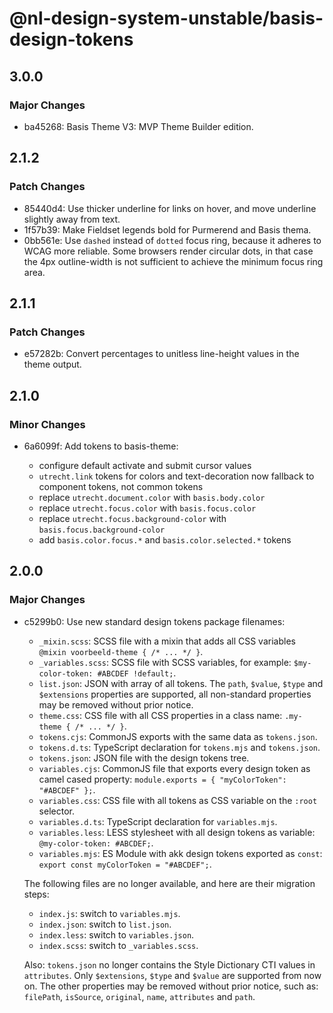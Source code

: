 # @nl-design-system-unstable/basis-design-tokens

## 3.0.0

### Major Changes

- ba45268: Basis Theme V3: MVP Theme Builder edition.

## 2.1.2

### Patch Changes

- 85440d4: Use thicker underline for links on hover, and move underline slightly away from text.
- 1f57b39: Make Fieldset legends bold for Purmerend and Basis thema.
- 0bb561e: Use `dashed` instead of `dotted` focus ring, because it adheres to WCAG more reliable. Some browsers render circular dots, in that case the 4px outline-width is not sufficient to achieve the minimum focus ring area.

## 2.1.1

### Patch Changes

- e57282b: Convert percentages to unitless line-height values in the theme output.

## 2.1.0

### Minor Changes

- 6a6099f: Add tokens to basis-theme:

  - configure default activate and submit cursor values
  - `utrecht.link` tokens for colors and text-decoration now fallback to component tokens, not common tokens
  - replace `utrecht.document.color` with `basis.body.color`
  - replace `utrecht.focus.color` with `basis.focus.color`
  - replace `utrecht.focus.background-color` with `basis.focus.background-color`
  - add `basis.color.focus.*` and `basis.color.selected.*` tokens

## 2.0.0

### Major Changes

- c5299b0: Use new standard design tokens package filenames:

  - `_mixin.scss`: SCSS file with a mixin that adds all CSS variables `@mixin voorbeeld-theme { /* ... */ }`.
  - `_variables.scss`: SCSS file with SCSS variables, for example: `$my-color-token: #ABCDEF !default;`.
  - `list.json`: JSON with array of all tokens. The `path`, `$value`, `$type` and `$extensions` properties are supported, all non-standard properties may be removed without prior notice.
  - `theme.css`: CSS file with all CSS properties in a class name: `.my-theme { /* ... */ }`.
  - `tokens.cjs`: CommonJS exports with the same data as `tokens.json`.
  - `tokens.d.ts`: TypeScript declaration for `tokens.mjs` and `tokens.json`.
  - `tokens.json`: JSON file with the design tokens tree.
  - `variables.cjs`: CommonJS file that exports every design token as camel cased property: `module.exports = { "myColorToken": "#ABCDEF" };`.
  - `variables.css`: CSS file with all tokens as CSS variable on the `:root` selector.
  - `variables.d.ts`: TypeScript declaration for `variables.mjs`.
  - `variables.less`: LESS stylesheet with all design tokens as variable: `@my-color-token: #ABCDEF;`.
  - `variables.mjs`: ES Module with akk design tokens exported as `const`: `export const myColorToken = "#ABCDEF";`.

  The following files are no longer available, and here are their migration steps:

  - `index.js`: switch to `variables.mjs`.
  - `index.json`: switch to `list.json`.
  - `index.less`: switch to `variables.json`.
  - `index.scss`: switch to `_variables.scss`.

  Also: `tokens.json` no longer contains the Style Dictionary CTI values in `attributes`. Only `$extensions`, `$type` and `$value` are supported from now on. The other properties may be removed without prior notice, such as: `filePath`, `isSource`, `original`, `name`, `attributes` and `path`.
